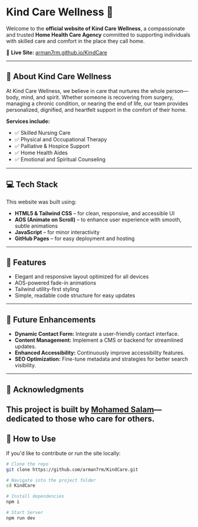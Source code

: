 # Kind Care Wellness 🌿

Welcome to the **official website of Kind Care Wellness**, a compassionate and trusted **Home Health Care Agency** committed to supporting individuals with skilled care and comfort in the place they call home.

🔗 **Live Site:** [arman7rm.github.io/KindCare](https://arman7rm.github.io/KindCare)

---

## 🏡 About Kind Care Wellness

At Kind Care Wellness, we believe in care that nurtures the whole person—body, mind, and spirit. Whether someone is recovering from surgery, managing a chronic condition, or nearing the end of life, our team provides personalized, dignified, and heartfelt support in the comfort of their home.

**Services include:**

- ✅ Skilled Nursing Care  
- ✅ Physical and Occupational Therapy  
- ✅ Palliative & Hospice Support  
- ✅ Home Health Aides  
- ✅ Emotional and Spiritual Counseling

---

## 💻 Tech Stack

This website was built using:

- **HTML5 & Tailwind CSS** – for clean, responsive, and accessible UI  
- **AOS (Animate on Scroll)** – to enhance user experience with smooth, subtle animations  
- **JavaScript** – for minor interactivity  
- **GitHub Pages** – for easy deployment and hosting  

---

## 🚀 Features

- Elegant and responsive layout optimized for all devices  
- AOS-powered fade-in animations  
- Tailwind utility-first styling  
- Simple, readable code structure for easy updates  

---
## 🚀 Future Enhancements

- **Dynamic Contact Form:** Integrate a user-friendly contact interface.
- **Content Management:** Implement a CMS or backend for streamlined updates.
- **Enhanced Accessibility:** Continuously improve accessibility features.
- **SEO Optimization:** Fine-tune metadata and strategies for better search visibility.

---

## 🤝 Acknowledgments

This project is built by [Mohamed Salam](https://github.com/arman7rm)—dedicated to those who care for others.
---

## 📂 How to Use

If you'd like to contribute or run the site locally:

```bash
# Clone the repo
git clone https://github.com/arman7rm/KindCare.git

# Navigate into the project folder
cd KindCare

# Install dependencies
npm i

# Start Server
npm run dev